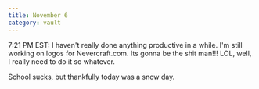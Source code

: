 ```yaml
---
title: November 6
category: vault
---
```


7:21 PM EST: I haven't really done anything productive in a while. I'm still
working on logos for Nevercraft.com. Its gonna be the shit man!!! LOL, well, I
really need to do it so whatever.

School sucks, but thankfully today was a snow day.
